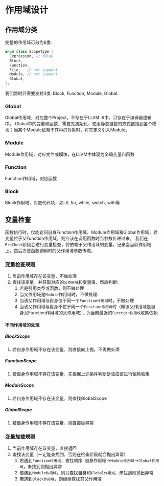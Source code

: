 # 作用域设计

## 作用域分类
完整的作用域可分为6类:
```c++
enum class ScopeType {
  Expression, // delay
  Block,
  Function,
  File,   // not support
  Module, // not support
  Global,
};
```
我们暂时只需要支持3类: Block, Function, Module, Global.

### Global
Global作用域，对应整个Project，不存在于LLVM IR中，只存在于编译器逻辑中。
Global中的变量和函数，需要先初始化、使用静态链接的方式链接到各个模块；当某个Module依赖于其中的对象时，将其定义引入Module。

### Module
Module作用域，对应文件或模块，在LLVM中体现为全局变量和函数

### Function
Function作用域，对应函数

### Block
Block作用域，对应代码块，如: if, for, while, switch, with等

## 变量检查
函数执行时，仅能访问自身Function作用域、Module作用域和Global作用域，若变量位于父Function作用域，则应该在调用函数时当参数传递过来。
我们在`PreCheck`阶段会进行变量检查，将依赖于父作用域的变量，记录当当前作用域上，然后方便函数调用时的父作用域参数传递。

### 变量检查规则
1. 当前作用域存在该变量，不做处理
2. 查找该变量，并获取对应的`父作用域`和变量值，然后判断: 
    1. 若是引用类型或函数，则不做处理
    2. 当父作用域是`Module`作用域时，不做处理.
    3. 当该父作用域与自身位于同一个`Function作用域`时，不做处理
    4. 当该父作用域与自身不位于同一个`Function作用域`时（即该父作用域是自身父Function作用域的父作用域），为当前最近的`Function作用域`收集依赖

#### 不同作用域的处理
##### BlockScope
1. 若自身作用域不存在该变量，则直接向上抛，不再做处理
##### FunctionScope
1. 若自身作用域不存在该变量，先根据上述条件判断是否应该进行依赖收集
##### ModuleScope
1. 若自身作用域不存在该变量，则查找GlobalScope
##### GlobalScope
1. 若自身作用域不存在该变量，则直接抛异常

### 变量加载规则
1. 当前作用域存在该变量，直接返回
2. 查找该变量（一定能查找到，否则在检查阶段就会抛出异常）
    1. 若遇到`Function作用域`，查找顺序: 自身作用域->`Module作用域`->`Global作用域`，未找到则抛出异常
    2. 若遇到`Module作用域`，则只查找自身和`Global作用域`，未找到则抛出异常
    3. 若遇到`Block作用域`，则继续查找其父作用域